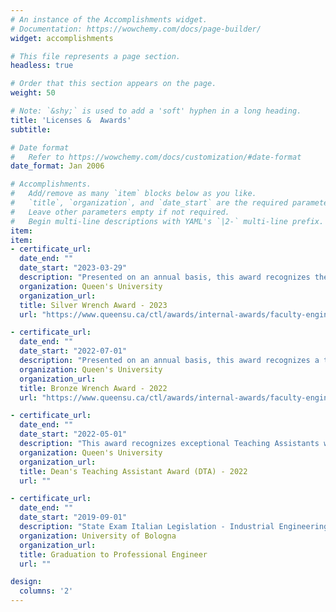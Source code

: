 ```yaml
---
# An instance of the Accomplishments widget.
# Documentation: https://wowchemy.com/docs/page-builder/
widget: accomplishments

# This file represents a page section.
headless: true

# Order that this section appears on the page.
weight: 50

# Note: `&shy;` is used to add a 'soft' hyphen in a long heading.
title: 'Licenses &  Awards'
subtitle:

# Date format
#   Refer to https://wowchemy.com/docs/customization/#date-format
date_format: Jan 2006

# Accomplishments.
#   Add/remove as many `item` blocks below as you like.
#   `title`, `organization`, and `date_start` are the required parameters.
#   Leave other parameters empty if not required.
#   Begin multi-line descriptions with YAML's `|2-` multi-line prefix.
item:
item:
- certificate_url:
  date_end: ""
  date_start: "2023-03-29"
  description: "Presented on an annual basis, this award recognizes the instructor who displays the most interest and enthusiasm towards the Queen's Mechanical and Materials Engineering program as voted by all years (2nd, 3rd and 4th )."
  organization: Queen's University
  organization_url:
  title: Silver Wrench Award - 2023
  url: "https://www.queensu.ca/ctl/awards/internal-awards/faculty-engineering-and-applied-science/mechanical-engineering-club"

- certificate_url:
  date_end: ""
  date_start: "2022-07-01"
  description: "Presented on an annual basis, this award recognizes a teaching assistant of Mechanical and Materials Engineering for their contribution to the undergraduate class as voted by all years (2nd, 3rd and 4th )."
  organization: Queen's University
  organization_url:
  title: Bronze Wrench Award - 2022
  url: "https://www.queensu.ca/ctl/awards/internal-awards/faculty-engineering-and-applied-science/mechanical-engineering-club"

- certificate_url:
  date_end: ""
  date_start: "2022-05-01"
  description: "This award recognizes exceptional Teaching Assistants who have been nominated by their departments."
  organization: Queen's University
  organization_url:
  title: Dean's Teaching Assistant Award (DTA) - 2022
  url: ""

- certificate_url:
  date_end: ""
  date_start: "2019-09-01"
  description: "State Exam Italian Legislation - Industrial Engineering"
  organization: University of Bologna
  organization_url:
  title: Graduation to Professional Engineer
  url: ""

design:
  columns: '2'
---
```


